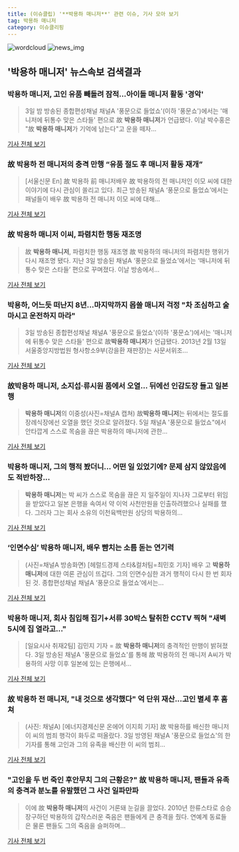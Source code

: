 ```yaml
---
title: (이슈클립) '**박용하 매니저**' 관련 이슈, 기사 모아 보기
tag: 박용하 매니저
category: 이슈클리핑
---
```

![wordcloud](https://s3.ap-northeast-2.amazonaws.com/lyrics101-wordcloud/2018-09-06-1536226275.png)
![news_img](https://user-images.githubusercontent.com/42597476/44507050-1206f400-a6e4-11e8-8d98-7ffbfebb353f.png)
## **'**박용하 매니저**'** 뉴스속보 검색결과
### **박용하 매니저**, 고인 유품 빼돌려 잠적…아이돌 매니저 활동 '경악'

>3일 밤 방송된 종합편성채널 채널A '풍문으로 들었쇼'(이하 '풍문쇼')에서는 '매니저에 뒤통수 맞은 스타들' 편으로 故 **박용하 매니저**가 언급됐다. 이날 박수홍은 "故 **박용하 매니저**가 기억에 남는다"고 운을 떼자...

<a href="http://sbsfune.sbs.co.kr/news/news_content.jsp?article_id=E10009200200" target="_blank">기사 전체 보기</a>

### 故 박용하 전 매니저의 충격 만행 “유품 절도 후 매니저 활동 재개”

>[서울신문 En] 故 박용하 前 매니저배우 故 박용하의 전 매니저인 이모 씨에 대한 이야기에 다시 관심이 쏠리고 있다. 최근 방송된 채널A ‘풍문으로 들었쇼’에서는 패널들이 배우 故 박용하 전 매니저 이모 씨에 대해...

<a href="http://www.seoul.co.kr/news/newsView.php?id=20180906500100&wlog_tag3=naver" target="_blank">기사 전체 보기</a>

### 故 **박용하 매니저** 이씨, 파렴치한 행동 재조명

>故 **박용하 매니저**, 파렴치한 행동 재조명 故 박용하의 매니저의 파렴치한 행위가 다시 재조명 됐다. 지난 3일 방송된 채널A ‘풍문으로 들었쇼’에서는 ‘매니저에 뒤통수 맞은 스타들’ 편으로 꾸며졌다. 이날 방송에서...

<a href="http://news.hankyung.com/article/201809068961I" target="_blank">기사 전체 보기</a>

### 박용하, 어느듯 떠난지 8년...마지막까지 몹쓸 매니저 걱정 "차 조심하고 술 마시고 운전하지 마라"

>3일 방송된 종합편성채널 채널A '풍문으로 들었쇼'(이하 '풍문쇼')에서는 '매니저에 뒤통수 맞은 스타들' 편으로 故**박용하 매니저**가 언급됐다. 2013년 2월 13일 서울중앙지방법원 형사항소9부(강을환 재판장)는 사문서위조...

<a href="http://www.newsfarm.co.kr/news/articleView.html?idxno=39423" target="_blank">기사 전체 보기</a>

### 故**박용하 매니저**, 소지섭·류시원 품에서 오열… 뒤에선 인감도장 들고 일본행

>**박용하 매니저**의 이중성(사진=채널A 캡쳐) 故**박용하 매니저**는 뒤에서는 절도를 장례식장에선 오열을 했던 것으로 알려졌다. 5일 채널A '풍문으로 들었쇼"에서 안타깝게 스스로 목숨을 끊은 박용하의 매니저에 관한...

<a href="http://www.gnmaeil.com/news/articleView.html?idxno=381962" target="_blank">기사 전체 보기</a>

### **박용하 매니저**, 그의 행적 봤더니... 어떤 일 있었기에? 문제 삼지 않았음에도 적반하장...

>**박용하 매니저**는 박 씨가 스스로 목숨을 끊은 지 일주일이 지나자 그로부터 위임을 받았다고 일본 은행을 속여서 약 이억 사천만원을 인출하려했으나 실패를 했다. 그러자 그는 회사 소유의 이천육백만원 상당의 박용하의...

<a href="http://www.mediajeju.com/news/articleView.html?idxno=309239" target="_blank">기사 전체 보기</a>

### ‘인면수심’ **박용하 매니저**, 배우 뺨치는 소름 돋는 연기력

>(사진=채널A 방송화면) [헤럴드경제 스타&컬처팀=최민호 기자] 배우 고 **박용하 매니저**에 대한 여론 관심이 뜨겁다. 그의 인면수심한 과거 행적이 다시 한 번 회자된 것. 종합편성채널 채널A ‘풍문으로 들었쇼’에서는...

<a href="http://biz.heraldcorp.com/culture/view.php?ud=201809061642557157981_1" target="_blank">기사 전체 보기</a>

### **박용하 매니저**, 회사 침입해 집기+서류 30박스 탈취한 CCTV 찍혀 "새벽 5시에 집 열라고…"

>[일요시사 취재2팀]  김민지 기자 = 故 **박용하 매니저**의 충격적인 만행이 밝혀졌다. 3일 방송된 채널A '풍문으로 들었쇼'를 통해 故 박용하의 전 매니저 A씨가 박용하의 사망 이후 일본에 있는 은행에서...

<a href="http://www.ilyosisa.co.kr/news/articleView.html?idxno=151791" target="_blank">기사 전체 보기</a>

### 故 박용하 전 매니저, "내 것으로 생각했다" 억 단위 재산…고인 별세 후 훔쳐

>(사진: 채널A) [에너지경제신문 온에어 이지희 기자] 故 박용하를 배신한 매니저 이 씨의 범죄 행각이 화두로 떠올랐다. 3일 방영된 채널A '풍문으로 들었쇼'의 한 기자를 통해 고인과 그의 유족을 배신한 이 씨의 범죄...

<a href="http://www.ekn.kr/news/article_lab.html?no=384878" target="_blank">기사 전체 보기</a>

### "고인을 두 번 죽인 후안무치 그의 근황은?" 故 **박용하 매니저**, 팬들과 유족의 충격과 분노를 유발했던 그 사건 일파만파

>이에 故 **박용하 매니저**의 사건이 거론돼 눈길을 끌었다. 2010년 한류스타로 승승장구하던 박용하의 갑작스러운 죽음은 팬들에게 큰 충격을 줬다.  연예계 동료들은 물론 팬들도 그의 죽음을 슬퍼하며...

<a href="http://www.kns.tv/news/articleView.html?idxno=467378" target="_blank">기사 전체 보기</a>


